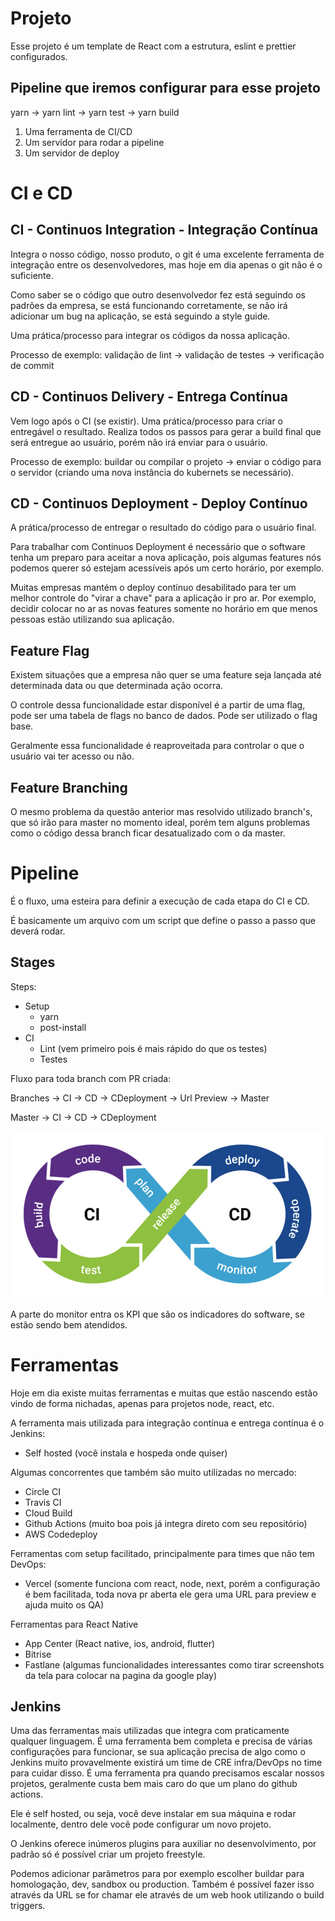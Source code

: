 # Projeto

Esse projeto é um template de React com a estrutura, eslint e prettier configurados.

## Pipeline que iremos configurar para esse projeto

yarn -> yarn lint -> yarn test -> yarn build

1. Uma ferramenta de CI/CD
2. Um servidor para rodar a pipeline
3. Um servidor de deploy

# CI e CD

## CI - Continuos Integration - Integração Contínua

Integra o nosso código, nosso produto, o git é uma excelente ferramenta de integração entre os desenvolvedores, mas hoje em dia apenas o git não é o suficiente.

Como saber se o código que outro desenvolvedor fez está seguindo os padrões da empresa, se está funcionando corretamente, se não irá adicionar um bug na aplicação, se está seguindo a style guide.

Uma prática/processo para integrar os códigos da nossa aplicação.

Processo de exemplo: validação de lint -> validação de testes -> verificação de commit

## CD - Continuos Delivery - Entrega Contínua

Vem logo após o CI (se existir). Uma prática/processo para criar o entregável o resultado. Realiza todos os passos para gerar a build final que será entregue ao usuário, porém não irá enviar para o usuário.

Processo de exemplo: buildar ou compilar o projeto -> enviar o código para o servidor (criando uma nova instância do kubernets se necessário).

## CD - Continuos Deployment - Deploy Contínuo

A prática/processo de entregar o resultado do código para o usuário final.

Para trabalhar com Continuos Deployment é necessário que o software tenha um preparo para aceitar a nova aplicação, pois algumas features nós podemos querer só estejam acessíveis após um certo horário, por exemplo.

Muitas empresas mantém o deploy contínuo desabilitado para ter um melhor controle do "virar a chave" para a aplicação ir pro ar. Por exemplo, decidir colocar no ar as novas features somente no horário em que menos pessoas estão utilizando sua aplicação.

## Feature Flag

Existem situações que a empresa não quer se uma feature seja lançada até determinada data ou que determinada ação ocorra.

O controle dessa funcionalidade estar disponível é a partir de uma flag, pode ser uma tabela de flags no banco de dados. Pode ser utilizado o flag base.

Geralmente essa funcionalidade é reaproveitada para controlar o que o usuário vai ter acesso ou não.

## Feature Branching

O mesmo problema da questão anterior mas resolvido utilizado branch's, que só irão para master no momento ideal, porém tem alguns problemas como o código dessa branch ficar desatualizado com o da master.

# Pipeline

É o fluxo, uma esteira para definir a execução de cada etapa do CI e CD.

É basicamente um arquivo com um script que define o passo a passo que deverá rodar.

## Stages

Steps:

- Setup
  - yarn
  - post-install
- CI
  - Lint (vem primeiro pois é mais rápido do que os testes)
  - Testes

Fluxo para toda branch com PR criada:

Branches -> CI -> CD -> CDeployment -> Url Preview -> Master

Master -> CI -> CD -> CDeployment

![Processo de CI CD](./assets/ci_cd.jpg 'CI CD process')

A parte do monitor entra os KPI que são os indicadores do software, se estão sendo bem atendidos.

# Ferramentas

Hoje em dia existe muitas ferramentas e muitas que estão nascendo estão vindo de forma nichadas, apenas para projetos node, react, etc.

A ferramenta mais utilizada para integração contínua e entrega contínua é o Jenkins:

- Self hosted (você instala e hospeda onde quiser)

Algumas concorrentes que também são muito utilizadas no mercado:

- Circle CI
- Travis CI
- Cloud Build
- Github Actions (muito boa pois já integra direto com seu repositório)
- AWS Codedeploy

Ferramentas com setup facilitado, principalmente para times que não tem DevOps:

- Vercel (somente funciona com react, node, next, porém a configuração é bem facilitada, toda nova pr aberta ele gera uma URL para preview e ajuda muito os QA)

Ferramentas para React Native

- App Center (React native, ios, android, flutter)
- Bitrise
- Fastlane (algumas funcionalidades interessantes como tirar screenshots da tela para colocar na pagina da google play)

## Jenkins

Uma das ferramentas mais utilizadas que integra com praticamente qualquer linguagem. É uma ferramenta bem completa e precisa de várias configurações para funcionar, se sua aplicação precisa de algo como o Jenkins muito provavelmente existirá um time de CRE infra/DevOps no time para cuidar disso. É uma ferramenta pra quando precisamos escalar nossos projetos, geralmente custa bem mais caro do que um plano do github actions.

Ele é self hosted, ou seja, você deve instalar em sua máquina e rodar localmente, dentro dele você pode configurar um novo projeto.

O Jenkins oferece inúmeros plugins para auxiliar no desenvolvimento, por padrão só é possível criar um projeto freestyle.

Podemos adicionar parâmetros para por exemplo escolher buildar para homologação, dev, sandbox ou production. Também é possível fazer isso através da URL se for chamar ele através de um web hook utilizando o build triggers.
